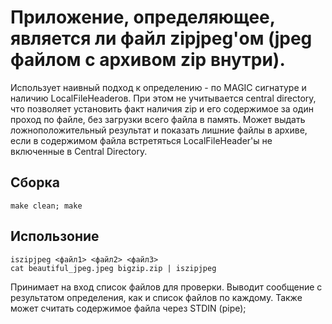 # Приложение, определяющее, является ли файл zipjpeg'ом (jpeg файлом с архивом zip внутри).

Использует наивный подход к определению - по MAGIC сигнатуре и наличию LocalFileHeaderов. При этом не учитывается central directory, что позволяет установить факт наличия zip и его содержимое за один проход по файле, без загрузки всего файла в память.
Может выдать ложноположительный результат и показать лишние файлы в архиве, если в содержимом файла встретяться LocalFileHeader'ы не включенные в Central Directory.
## Сборка
    make clean; make

## Использоние
    iszipjpeg <файл1> <файл2> <файл3>
    cat beautiful_jpeg.jpeg bigzip.zip | iszipjpeg
Принимает на вход список файлов для проверки. Выводит сообщение с результатом определения, как и список файлов по каждому. Также может считать содержимое файла через STDIN (pipe);
